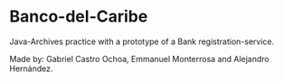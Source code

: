# Banco-del-Caribe
Java-Archives practice with a prototype of a Bank registration-service.


Made by: Gabriel Castro Ochoa, Emmanuel Monterrosa and Alejandro Hernández.
